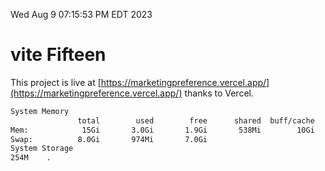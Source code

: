 Wed Aug  9 07:15:53 PM EDT 2023

# vite Fifteen


This project is live at [https://marketingpreference.vercel.app/](https://marketingpreference.vercel.app/) thanks to Vercel.

```bash
System Memory
               total        used        free      shared  buff/cache   available
Mem:            15Gi       3.0Gi       1.9Gi       538Mi        10Gi        11Gi
Swap:          8.0Gi       974Mi       7.0Gi
System Storage
254M	.
